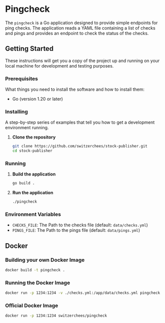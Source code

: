 # Pingcheck

The `pingcheck` is a Go application designed to provide simple endpoints for ping checks. The application reads a YAML file containing a list of checks and pings and provides an endpoint to check the status of the checks.

## Getting Started

These instructions will get you a copy of the project up and running on your local machine for development and testing purposes.

### Prerequisites

What things you need to install the software and how to install them:

- Go (version 1.20 or later)

### Installing

A step-by-step series of examples that tell you how to get a development environment running.

1. **Clone the repository**

   ```bash
   git clone https://github.com/switzerchees/stock-publisher.git
   cd stock-publisher
   ```

### Running

1. **Build the application**

   ```bash
   go build .
   ```

2. **Run the application**

   ```bash
   ./pingcheck
   ```

### Environment Variables

- `CHECKS_FILE`: The Path to the checks file (default: `data/checks.yml`)
- `PINGS_FILE`: The Path to the pings file (default: `data/pings.yml`)

## Docker

### Building your own Docker Image

```bash
docker build -t pingcheck .
```

### Running the Docker Image

```bash
docker run -p 1234:1234 -v ./checks.yml:/app/data/checks.yml pingcheck
```

### Official Docker Image

```bash
docker run -p 1234:1234 switzerchees/pingcheck
```
